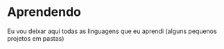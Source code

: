 # Aprendendo
Eu vou deixar aqui todas as linguagens que eu aprendi (alguns pequenos projetos em pastas)
